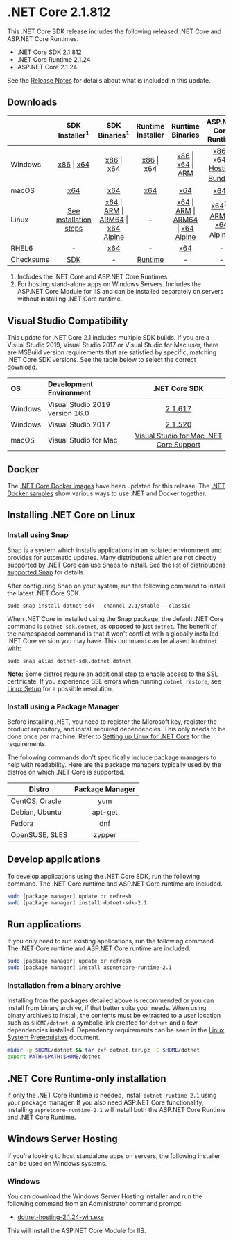 # .NET Core 2.1.812

This .NET Core SDK release includes the following released .NET Core and ASP.NET Core Runtimes.

* .NET Core SDK 2.1.812
* .NET Core Runtime 2.1.24
* ASP.NET Core 2.1.24

See the [Release Notes](https://github.com/dotnet/core/blob/main/release-notes/2.1/2.1.24/2.1.24.md) for details about what is included in this update.

## Downloads

|           | SDK Installer<sup>1</sup>                        | SDK Binaries<sup>1</sup>                 | Runtime Installer                                        | Runtime Binaries                                 | ASP.NET Core Runtime           |
| --------- | :------------------------------------------:     | :----------------------:                 | :---------------------------:                            | :-------------------------:                      | :-----------------:            |
| Windows   | [x86][dotnet-sdk-win-x86.exe] \| [x64][dotnet-sdk-win-x64.exe] | [x86][dotnet-sdk-win-x86.zip] \| [x64][dotnet-sdk-win-x64.zip] | [x86][dotnet-runtime-win-x86.exe] \| [x64][dotnet-runtime-win-x64.exe] | [x86][dotnet-runtime-win-x86.zip] \| [x64][dotnet-runtime-win-x64.zip] \| [ARM][dotnet-runtime-win-arm.zip] | [x86][aspnetcore-runtime-win-x86.exe] \| [x64][aspnetcore-runtime-win-x64.exe] \| <br/> [Hosting Bundle][dotnet-hosting-win.exe]<sup>2</sup> |
| macOS     | [x64][dotnet-sdk-osx-x64.pkg]  | [x64][dotnet-sdk-osx-x64.tar.gz]     | [x64][dotnet-runtime-osx-x64.pkg] | [x64][dotnet-runtime-osx-x64.tar.gz] | [x64][aspnetcore-runtime-osx-x64.tar.gz]<sup>1</sup>
| Linux     | [See installation steps][linux-setup]   | [x64][dotnet-sdk-linux-x64.tar.gz] \| [ARM][dotnet-sdk-linux-arm.tar.gz] \| [ARM64][dotnet-sdk-linux-arm64.tar.gz] \| [x64 Alpine][dotnet-sdk-linux-musl-x64.tar.gz] | - | [x64][dotnet-runtime-linux-x64.tar.gz] \| [ARM][dotnet-runtime-linux-arm.tar.gz] \| [ARM64][dotnet-runtime-linux-arm64.tar.gz] \| [x64 Alpine][dotnet-runtime-linux-musl-x64.tar.gz] | [x64][aspnetcore-runtime-linux-x64.tar.gz]<sup>1</sup>  \| [ARM][aspnetcore-runtime-linux-arm.tar.gz]<sup>1</sup> \| [x64 Alpine][aspnetcore-runtime-linux-musl-x64.tar.gz]<sup>1</sup> |
| RHEL6     | -                                                | [x64][dotnet-sdk-rhel.6-x64.tar.gz]                    | -                                                        | [x64][dotnet-runtime-rhel.6-x64.tar.gz] | - |
| Checksums | [SDK][checksums-sdk]                             | -                                        | [Runtime][checksums-runtime]                             | - | - |


1. Includes the .NET Core and ASP.NET Core Runtimes
2. For hosting stand-alone apps on Windows Servers. Includes the ASP.NET Core Module for IIS and can be installed separately on servers without installing .NET Core runtime.

## Visual Studio Compatibility

This update for .NET Core 2.1 includes multiple SDK builds. If you are a Visual Studio 2019, Visual Studio 2017 or Visual Studio for Mac user, there are MSBuild version requirements that are satisfied by specific, matching .NET Core SDK versions. See the table below to select the correct download.

| OS | Development Environment | .NET Core SDK |
| :-- | :-- | :--: |
| Windows | Visual Studio 2019 version 16.0 | [2.1.617](2.1.617-download.md) |
| Windows | Visual Studio 2017 | [2.1.520](2.1.24.md) |
| macOS | Visual Studio for Mac | [Visual Studio for Mac .NET Core Support](https://learn.microsoft.com/visualstudio/mac/net-core-support) |


## Docker

The [.NET Core Docker images](https://hub.docker.com/_/microsoft-dotnet) have been updated for this release. The [.NET Docker samples](https://github.com/dotnet/dotnet-docker/blob/main/samples/README.md) show various ways to use .NET and Docker together.

## Installing .NET Core on Linux

### Install using Snap

Snap is a system which installs applications in an isolated environment and provides for automatic updates. Many distributions which are not directly supported by .NET Core can use Snaps to install. See the [list of distributions supported Snap](https://docs.snapcraft.io/installing-snapd/6735) for details.

After configuring Snap on your system, run the following command to install the latest .NET Core SDK.

`sudo snap install dotnet-sdk --channel 2.1/stable –-classic`

When .NET Core in installed using the Snap package, the default .NET Core command is `dotnet-sdk.dotnet`, as opposed to just `dotnet`. The benefit of the namespaced command is that it won't conflict with a globally installed .NET Core version you may have. This command can be aliased to `dotnet` with:

`sudo snap alias dotnet-sdk.dotnet dotnet`

**Note:** Some distros require an additional step to enable access to the SSL certificate. If you experience SSL errors when running `dotnet restore`, see [Linux Setup](https://github.com/dotnet/core/blob/main/Documentation/linux-setup.md) for a possible resolution.

### Install using a Package Manager

Before installing .NET, you need to register the Microsoft key, register the product repository, and install required dependencies. This only needs to be done once per machine. Refer to [Setting up Linux for .NET Core][linux-setup] for the requirements.

The following commands don't specifically include package managers to help with readability. Here are the package managers typically used by the distros on which .NET Core is supported.

| Distro | Package Manager  |
| ---             | :----:  |
| CentOS, Oracle  | yum     |
| Debian, Ubuntu  | apt-get |
| Fedora          | dnf     |
| OpenSUSE, SLES  | zypper  |

## Develop applications

To develop applications using the .NET Core SDK, run the following command. The .NET Core runtime and ASP.NET Core runtime are included.

```bash
sudo [package manager] update or refresh
sudo [package manager] install dotnet-sdk-2.1
```

## Run applications

If you only need to run existing applications, run the following command. The .NET Core runtime and ASP.NET Core runtime are included.

```bash
sudo [package manager] update or refresh
sudo [package manager] install aspnetcore-runtime-2.1
```

### Installation from a binary archive

Installing from the packages detailed above is recommended or you can install from binary archive, if that better suits your needs. When using binary archives to install, the contents must be extracted to a user location such as `$HOME/dotnet`, a symbolic link created for `dotnet` and a few dependencies installed. Dependency requirements can be seen in the [Linux System Prerequisites](https://github.com/dotnet/core/blob/main/Documentation/linux-prereqs.md) document.

```bash
mkdir -p $HOME/dotnet && tar zxf dotnet.tar.gz -C $HOME/dotnet
export PATH=$PATH:$HOME/dotnet
```

## .NET Core Runtime-only installation

If only the .NET Core Runtime is needed, install `dotnet-runtime-2.1` using your package manager. If you also need ASP.NET Core functionality, installing `aspnetcore-runtime-2.1` will install both the ASP.NET Core Runtime and .NET Core Runtime.

## Windows Server Hosting

If you're looking to host standalone apps on servers, the following installer can be used on Windows systems.

### Windows

You can download the Windows Server Hosting installer and run the following command from an Administrator command prompt:

* [dotnet-hosting-2.1.24-win.exe][dotnet-hosting-win.exe]

This will install the ASP.NET Core Module for IIS.

[blob-runtime]: https://dotnetcli.blob.core.windows.net/dotnet/Runtime/
[blob-sdk]: https://dotnetcli.blob.core.windows.net/dotnet/Sdk/
[release-notes]: https://github.com/dotnet/core/blob/main/release-notes/2.1/2.1.24/2.1.24.md

[checksums-runtime]: https://dotnetcli.blob.core.windows.net/dotnet/checksums/2.1.24-sha.txt
[checksums-sdk]: https://dotnetcli.blob.core.windows.net/dotnet/checksums/2.1.24-sha.txt

[linux-install]: https://learn.microsoft.com/dotnet/core/install/linux
[linux-setup]: https://learn.microsoft.com/dotnet/core/install/linux


[//]: # ( Runtime 2.1.24)
[dotnet-runtime-linux-arm.tar.gz]: https://download.visualstudio.microsoft.com/download/pr/e4b1196b-46a7-48c7-81d3-24ac8e385c74/ecf03a67221e8aba56dfb5702faad8a9/dotnet-runtime-2.1.24-linux-arm.tar.gz
[dotnet-runtime-linux-arm64.tar.gz]: https://download.visualstudio.microsoft.com/download/pr/3039e7d2-6067-4b11-a7f6-43a3326f84e5/b7e309aa3566ff6e30935883550a382e/dotnet-runtime-2.1.24-linux-arm64.tar.gz
[dotnet-runtime-linux-musl-x64.tar.gz]: https://download.visualstudio.microsoft.com/download/pr/269518d9-f768-4df7-9db5-83a222a9de1a/3abcc8d987795bae303879a4d50fbba9/dotnet-runtime-2.1.24-linux-musl-x64.tar.gz
[dotnet-runtime-linux-x64.tar.gz]: https://download.visualstudio.microsoft.com/download/pr/e12e29fe-d4ca-4be6-9d24-69648c16e47e/1cf6bdba50135a72f64ef9dc34dfa784/dotnet-runtime-2.1.24-linux-x64.tar.gz
[dotnet-runtime-osx-x64.pkg]: https://download.visualstudio.microsoft.com/download/pr/0a7ee9b5-d616-497b-8023-580dc3f2243e/1ae50f7853f4ba13832382443703f829/dotnet-runtime-2.1.24-osx-x64.pkg
[dotnet-runtime-osx-x64.tar.gz]: https://download.visualstudio.microsoft.com/download/pr/ae21eaaf-b1b5-45cd-b4d3-6a29bf050d2b/d6b31314b8ca1121f18eaa9b891cf32a/dotnet-runtime-2.1.24-osx-x64.tar.gz
[dotnet-runtime-rhel.6-x64.tar.gz]: https://download.visualstudio.microsoft.com/download/pr/23117c69-563a-423b-8b40-591a70010c58/f9bfea15475119f77506419387eba145/dotnet-runtime-2.1.24-rhel.6-x64.tar.gz
[dotnet-runtime-win-arm.zip]: https://download.visualstudio.microsoft.com/download/pr/a79ff108-b4d4-4447-866e-9230bbddce8a/bd08d5bd41e37a452d317b39da107379/dotnet-runtime-2.1.24-win-arm.zip
[dotnet-runtime-win-x64.exe]: https://download.visualstudio.microsoft.com/download/pr/d45e9c83-d873-4b27-991d-1989eb3a9c1e/ec407bf9ed35086f150e4c6f3f635e8c/dotnet-runtime-2.1.24-win-x64.exe
[dotnet-runtime-win-x64.zip]: https://download.visualstudio.microsoft.com/download/pr/99750379-efda-483b-a7bf-16a7b137ba2c/6d5a6ec1bbe00168b5985acd808340db/dotnet-runtime-2.1.24-win-x64.zip
[dotnet-runtime-win-x86.exe]: https://download.visualstudio.microsoft.com/download/pr/86f3ea65-9202-461f-9309-94c7bc1f5b28/233908f5f84f797b165dfe82518b526e/dotnet-runtime-2.1.24-win-x86.exe
[dotnet-runtime-win-x86.zip]: https://download.visualstudio.microsoft.com/download/pr/7a37b19d-e9f3-4662-bea8-207d9c97137d/b4fa378fa374b25fb90593394d88dfeb/dotnet-runtime-2.1.24-win-x86.zip

[//]: # ( ASP 2.1.24)
[aspnetcore-runtime-linux-arm.tar.gz]: https://download.visualstudio.microsoft.com/download/pr/89b79b5c-5f07-4512-aa77-cebf1d98c35a/e968517ab3cbfc534c54879d1e40b30b/aspnetcore-runtime-2.1.24-linux-arm.tar.gz
[aspnetcore-runtime-linux-musl-x64.tar.gz]: https://download.visualstudio.microsoft.com/download/pr/7615dd36-1115-4e1d-b11d-660db67caf96/8805cfd64c43e10f25aad180d4a7e9c0/aspnetcore-runtime-2.1.24-linux-musl-x64.tar.gz
[aspnetcore-runtime-linux-x64.tar.gz]: https://download.visualstudio.microsoft.com/download/pr/e91b0359-e19a-4d8d-9034-135312eec3e6/65ffbc85a45cbbd355c033b52bf4234d/aspnetcore-runtime-2.1.24-linux-x64.tar.gz
[aspnetcore-runtime-osx-x64.tar.gz]: https://download.visualstudio.microsoft.com/download/pr/af6af59d-d095-4d1f-94df-4ee926f421b6/c02dc4ebd5b61e019930f7b9611fa404/aspnetcore-runtime-2.1.24-osx-x64.tar.gz
[aspnetcore-runtime-win-x64.exe]: https://download.visualstudio.microsoft.com/download/pr/15f1576e-121c-445b-a0a5-a3d4f22152c9/0787378e0935f4c974427b030ca5cdb3/aspnetcore-runtime-2.1.24-win-x64.exe
[aspnetcore-runtime-win-x64.zip]: https://download.visualstudio.microsoft.com/download/pr/f0a00928-8d33-4da6-b5e0-be6ba7b912b4/9a3dc895d91658b6ace42bfcdbfe452a/aspnetcore-runtime-2.1.24-win-x64.zip
[aspnetcore-runtime-win-x86.exe]: https://download.visualstudio.microsoft.com/download/pr/95268e55-d4a8-4174-a0fc-f08b7b513570/5294331da591c8fe886b864f4cb15bab/aspnetcore-runtime-2.1.24-win-x86.exe
[aspnetcore-runtime-win-x86.zip]: https://download.visualstudio.microsoft.com/download/pr/36f5e029-6914-4dd8-88ab-dbf08249f3f4/79b402b37172df992c8fcc2ee29ceb4e/aspnetcore-runtime-2.1.24-win-x86.zip
[dotnet-hosting-win.exe]: https://download.visualstudio.microsoft.com/download/pr/f55c59eb-1488-4b29-bd3c-c07e0e1db3fc/5205b2f088e6af60bae5620b1a7ee112/dotnet-hosting-2.1.24-win.exe

[//]: # ( SDK 2.1.812 )
[dotnet-sdk-linux-arm.tar.gz]: https://download.visualstudio.microsoft.com/download/pr/4973ce2e-ac08-44c9-8e90-40652c15e335/5de80a5774508150fb18a44e403f4606/dotnet-sdk-2.1.812-linux-arm.tar.gz
[dotnet-sdk-linux-arm64.tar.gz]: https://download.visualstudio.microsoft.com/download/pr/8cc13c0a-9ffb-4ad9-9e45-7815c322fe2f/d14b918a64a08f51892cc3513d855a80/dotnet-sdk-2.1.812-linux-arm64.tar.gz
[dotnet-sdk-linux-musl-x64.tar.gz]: https://download.visualstudio.microsoft.com/download/pr/2356c9e2-52f8-46a0-bc36-a29e932dc55e/07afee6dc0c129c0f000493842dd6926/dotnet-sdk-2.1.812-linux-musl-x64.tar.gz
[dotnet-sdk-linux-x64.tar.gz]: https://download.visualstudio.microsoft.com/download/pr/98903dda-7825-47af-9699-ac44f7f92cb6/7b5b7d7498bd2bc104510c14cb03342d/dotnet-sdk-2.1.812-linux-x64.tar.gz
[dotnet-sdk-osx-x64.pkg]: https://download.visualstudio.microsoft.com/download/pr/f5fc0218-400d-4236-9f3a-bc9f9aaa9054/b22f76aa4cd9d9dc9fb633f1d8ad67af/dotnet-sdk-2.1.812-osx-x64.pkg
[dotnet-sdk-osx-x64.tar.gz]: https://download.visualstudio.microsoft.com/download/pr/121661f8-eb4c-4779-b11b-047de1a0c730/5984c47e6947a45f3f1f4db3d8643637/dotnet-sdk-2.1.812-osx-x64.tar.gz
[dotnet-sdk-rhel.6-x64.tar.gz]: https://download.visualstudio.microsoft.com/download/pr/bd1bd656-aa9a-4f71-813e-28e3aa451148/b32c43428e0381f16e054f5159caa4c1/dotnet-sdk-2.1.812-rhel.6-x64.tar.gz
[dotnet-sdk-win-x64.exe]: https://download.visualstudio.microsoft.com/download/pr/59d4529c-a120-4297-b339-e2952efd2197/0aa589651378a440742d2765481ddd07/dotnet-sdk-2.1.812-win-x64.exe
[dotnet-sdk-win-x64.zip]: https://download.visualstudio.microsoft.com/download/pr/17e4e23c-cfc8-45e7-b3bd-c00285f2b5f4/57d529fee712787b722f9831f4a4b12d/dotnet-sdk-2.1.812-win-x64.zip
[dotnet-sdk-win-x86.exe]: https://download.visualstudio.microsoft.com/download/pr/24f78b74-d43d-4867-826a-55417fa342d8/35b9b8e4d748c1ae52282f31e87ece90/dotnet-sdk-2.1.812-win-x86.exe
[dotnet-sdk-win-x86.zip]: https://download.visualstudio.microsoft.com/download/pr/c4bc3b2a-d4d0-4765-8584-2a262c6a7c4e/d39fa52dbcd16984022e97f44e26c6e0/dotnet-sdk-2.1.812-win-x86.zip
